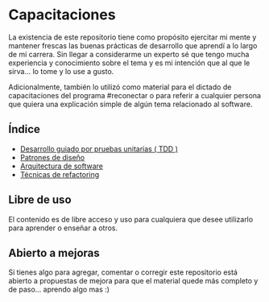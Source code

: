 # Capacitaciones
La existencia de este repositorio tiene como propósito ejercitar mi mente y mantener frescas las buenas prácticas de desarrollo que aprendí a lo largo de mi carrera. Sin llegar a considerarme un experto sé que tengo mucha experiencia y conocimiento sobre el tema y es mi intención que al que le sirva... lo tome y lo use a gusto.

Adicionalmente, también lo utilizó como material para el dictado de capacitaciones del programa #reconectar o para referir a cualquier persona que quiera una explicación simple de algún tema relacionado al software.

## Índice
- [Desarrollo guiado por pruebas unitarias ( TDD )](tdd)
- [Patrones de diseño](patrones)
- [Arquitectura de software](arquitectura)
- [​​Técnicas de refactoring](refactoring)

## Libre de uso
El contenido es de libre acceso y uso para cualquiera que desee utilizarlo para aprender o enseñar a otros.

## Abierto a mejoras
Si tienes algo para agregar, comentar o corregir este repositorio está abierto a propuestas de mejora para que el material quede más completo y de paso... aprendo algo mas :)